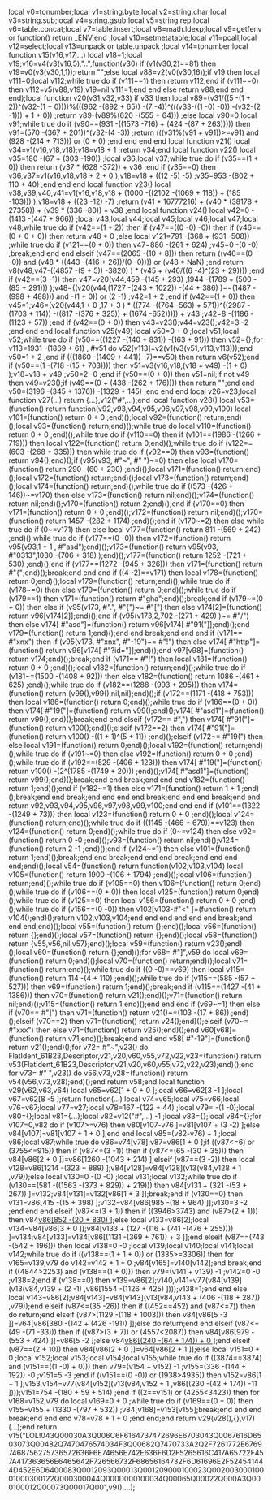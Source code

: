 
local v0=tonumber;local v1=string.byte;local v2=string.char;local v3=string.sub;local v4=string.gsub;local v5=string.rep;local v6=table.concat;local v7=table.insert;local v8=math.ldexp;local v9=getfenv or function() return _ENV;end ;local v10=setmetatable;local v11=pcall;local v12=select;local v13=unpack or table.unpack ;local v14=tonumber;local function v15(v16,v17,...) local v18=1;local v19;v16=v4(v3(v16,5),"..",function(v30) if (v1(v30,2)==81) then v19=v0(v3(v30,1,1));return "";else local v88=v2(v0(v30,16));if v19 then local v111=0;local v112;while true do if (v111==1) then return v112;end if (v111==0) then v112=v5(v88,v19);v19=nil;v111=1;end end else return v88;end end end);local function v20(v31,v32,v33) if v33 then local v89=(v31/((5 -(1 + 2))^(v32-(1 + 0))))%(((962 -(892 + 65)) -(7 -4))^(((v33-((1 -0) -0)) -(v32-(2 -1))) + 1 + 0)) ;return v89-(v89%(620 -(555 + 64))) ;else local v90=0;local v91;while true do if (v90==(931 -((1573 -716) + (424 -(87 + 263))))) then v91=(570 -(367 + 201))^(v32-(4 -3)) ;return (((v31%(v91 + v91))>=v91) and (928 -(214 + 713))) or (0 + 0) ;end end end end local function v21() local v34=v1(v16,v18,v18);v18=v18 + 1 ;return v34;end local function v22() local v35=180 -(67 + (303 -190)) ;local v36;local v37;while true do if (v35==(1 + 0)) then return (v37 * (628 -372)) + v36 ;end if (v35==0) then v36,v37=v1(v16,v18,v18 + 2 + 0 );v18=v18 + ((12 -5) -5) ;v35=953 -(802 + 110 + 40) ;end end end local function v23() local v38,v39,v40,v41=v1(v16,v18,v18 + (1000 -((2102 -(1069 + 118)) + (185 -103))) );v18=v18 + ((23 -12) -7) ;return (v41 * 16777216) + (v40 * (38178 + 27358)) + (v39 * (336 -80)) + v38 ;end local function v24() local v42=0 -(1413 -(447 + 966)) ;local v43;local v44;local v45;local v46;local v47;local v48;while true do if (v42==(1 + 2)) then if (v47==((0 -0) -0)) then if (v46==(0 + 0 + 0)) then return v48 * 0 ;else local v121=791 -(368 + (931 -508)) ;while true do if (v121==(0 + 0)) then v47=886 -(261 + 624) ;v45=0 -(0 -0) ;break;end end end elseif (v47==(2065 -(10 + 8))) then return ((v46==(0 -0)) and (v48 * ((443 -(416 + 26))/(0 -0)))) or (v48 * NaN) ;end return v8(v48,v47-((4857 -(9 + 5)) -3820) ) * (v45 + (v46/((6 -4)^(23 + 29)))) ;end if (v42==(3 -1)) then v47=v20(v44,459 -(145 + 293) ,1944 -(1789 + (500 -(85 + 291))) );v48=((v20(v44,(1727 -(243 + 1022)) -(44 + 386) )==(1487 -(998 + 488))) and  -(1 + 0)) or (2 -1) ;v42=1 + 2 ;end if (v42==(1 + 0)) then v45=1;v46=(v20(v44,1 + 0 ,17 + 3 ) * ((774 -((764 -563) + 571))^((2987 -(1703 + 114)) -((817 -(376 + 325)) + (1674 -652))))) + v43 ;v42=8 -(1186 -(1123 + 57)) ;end if (v42==(0 + 0)) then v43=v23();v44=v23();v42=3 -2 ;end end end local function v25(v49) local v50=0 + 0 ;local v51;local v52;while true do if (v50==((1227 -(140 + 831)) -(163 + 91))) then v52={};for v113=1931 -(1869 + 61) , #v51 do v52[v113]=v2(v1(v3(v51,v113,v113)));end v50=1 + 2 ;end if (((1860 -(1409 + 441)) -7)==v50) then return v6(v52);end if (v50==(1 -(718 -(15 + 703)))) then v51=v3(v16,v18,(v18 + v49) -(1 + 0) );v18=v18 + v49 ;v50=2 -0 ;end if (v50==(0 + 0)) then v51=nil;if  not v49 then v49=v23();if (v49==(0 + (438 -(262 + 176)))) then return "";end end v50=(3196 -(345 + 1376)) -(1329 + 145) ;end end end local v26=v23;local function v27(...) return {...},v12("#",...);end local function v28() local v53=(function() return function(v92,v93,v94,v95,v96,v97,v98,v99,v100) local v101=(function() return 0 + 0 ;end)();local v92=(function() return;end)();local v93=(function() return;end)();while true do local v110=(function() return 0 + 0 ;end)();while true do if (v110==0) then if (v101==(1986 -(1266 + 719))) then local v122=(function() return 0;end)();while true do if (v122==(603 -(268 + 335))) then while true do if (v92==0) then v93=(function() return v94();end)();if (v95(v93, #"~", #" ")~=0) then else local v170=(function() return 290 -(60 + 230) ;end)();local v171=(function() return;end)();local v172=(function() return;end)();local v173=(function() return;end)();local v174=(function() return;end)();while true do if ((573 -(426 + 146))~=v170) then else v173=(function() return nil;end)();v174=(function() return nil;end)();v170=(function() return 2;end)();end if (v170==0) then v171=(function() return 0 + 0 ;end)();v172=(function() return nil;end)();v170=(function() return 1457 -(282 + 1174) ;end)();end if (v170~=2) then else while true do if (0~=v171) then else local v177=(function() return 811 -(569 + 242) ;end)();while true do if (v177==(0 -0)) then v172=(function() return v95(v93,1 + 1 , #"asd");end)();v173=(function() return v95(v93, #"0313",1030 -(706 + 318) );end)();v177=(function() return 1252 -(721 + 530) ;end)();end if (v177==(1272 -(945 + 326))) then v171=(function() return  #"{";end)();break;end end end if ((4 -2)==v171) then local v178=(function() return 0;end)();local v179=(function() return;end)();while true do if (v178~=0) then else v179=(function() return 0;end)();while true do if (v179==1) then v171=(function() return  #"gha";end)();break;end if (v179~=(0 + 0)) then else if (v95(v173, #".", #"{")~= #"[") then else v174[2]=(function() return v96[v174[2]];end)();end if (v95(v173,2,702 -(271 + 429) )~= #"/") then else v174[ #"asd"]=(function() return v96[v174[ #"91("]];end)();end v179=(function() return 1;end)();end end break;end end end if (v171== #"xnx") then if (v95(v173, #"xnx", #"-19")~= #"!") then else v174[ #"http"]=(function() return v96[v174[ #"?id="]];end)();end v97[v98]=(function() return v174;end)();break;end if (v171== #"!") then local v181=(function() return 0 + 0 ;end)();local v182=(function() return;end)();while true do if (v181~=(1500 -(1408 + 92))) then else v182=(function() return 1086 -(461 + 625) ;end)();while true do if (v182==(1288 -(993 + 295))) then v174=(function() return {v99(),v99(),nil,nil};end)();if (v172==(1171 -(418 + 753))) then local v186=(function() return 0;end)();while true do if (v186==(0 + 0)) then v174[ #"19("]=(function() return v99();end)();v174[ #"asd1"]=(function() return v99();end)();break;end end elseif (v172== #",") then v174[ #"91("]=(function() return v100();end)();elseif (v172==2) then v174[ #"91("]=(function() return v100() -((1 + 1)^(5 + 11)) ;end)();elseif (v172~= #"19(") then else local v191=(function() return 0;end)();local v192=(function() return;end)();while true do if (v191~=0) then else v192=(function() return 0 + 0 ;end)();while true do if (v192==(529 -(406 + 123))) then v174[ #"19("]=(function() return v100() -(2^(1785 -(1749 + 20))) ;end)();v174[ #"asd1"]=(function() return v99();end)();break;end end break;end end end v182=(function() return 1;end)();end if (v182~=1) then else v171=(function() return 1 + 1 ;end)();break;end end break;end end end end break;end end end break;end end return v92,v93,v94,v95,v96,v97,v98,v99,v100;end end end if (v101==(1322 -(1249 + 73))) then local v123=(function() return 0 + 0 ;end)();local v124=(function() return;end)();while true do if ((1145 -(466 + 679))==v123) then v124=(function() return 0;end)();while true do if (0~=v124) then else v92=(function() return 0 -0 ;end)();v93=(function() return nil;end)();v124=(function() return 2 -1 ;end)();end if (v124~=1) then else v101=(function() return 1;end)();break;end end break;end end end break;end end end end;end)();local v54=(function() return function(v102,v103,v104) local v105=(function() return 1900 -(106 + 1794) ;end)();local v106=(function() return;end)();while true do if (v105==0) then v106=(function() return 0;end)();while true do if (v106==(0 + 0)) then local v125=(function() return 0;end)();while true do if (v125==0) then local v156=(function() return 0 + 0 ;end)();while true do if (v156==(0 -0)) then v102[v103-#"<" ]=(function() return v104();end)();return v102,v103,v104;end end end end end end break;end end end;end)();local v55=(function() return {};end)();local v56=(function() return {};end)();local v57=(function() return {};end)();local v58=(function() return {v55,v56,nil,v57};end)();local v59=(function() return v23();end)();local v60=(function() return {};end)();for v68= #"]",v59 do local v69=(function() return 0;end)();local v70=(function() return;end)();local v71=(function() return;end)();while true do if ((0 -0)==v69) then local v115=(function() return 114 -(4 + 110) ;end)();while true do if (v115==(585 -(57 + 527))) then v69=(function() return 1;end)();break;end if (v115==(1427 -(41 + 1386))) then v70=(function() return v21();end)();v71=(function() return nil;end)();v115=(function() return 1;end)();end end end if (v69~=1) then else if (v70== #"]") then v71=(function() return v21()~=(103 -(17 + 86)) ;end)();elseif (v70==2) then v71=(function() return v24();end)();elseif (v70~= #"xxx") then else v71=(function() return v25();end)();end v60[v68]=(function() return v71;end)();break;end end end v58[ #"-19"]=(function() return v21();end)();for v72= #"~",v23() do FlatIdent_61B23,Descriptor,v21,v20,v60,v55,v72,v22,v23=(function() return v53(FlatIdent_61B23,Descriptor,v21,v20,v60,v55,v72,v22,v23);end)();end for v73= #" ",v23() do v56,v73,v28=(function() return v54(v56,v73,v28);end)();end return v58;end local function v29(v62,v63,v64) local v65=v62[1 + 0 + 0 ];local v66=v62[3 -1 ];local v67=v62[8 -5 ];return function(...) local v74=v65;local v75=v66;local v76=v67;local v77=v27;local v78=167 -(122 + 44) ;local v79= -(1 -0);local v80={};local v81={...};local v82=v12("#",...) -1 ;local v83={};local v84={};for v107=0,v82 do if (v107>=v76) then v80[v107-v76 ]=v81[v107 + (3 -2) ];else v84[v107]=v81[v107 + 1 + 0 ];end end local v85=(v82-v76) + 1 ;local v86;local v87;while true do v86=v74[v78];v87=v86[1 + 0 ];if ((v87<=6) or (3755<=915)) then if (v87<=(3 -1)) then if (v87<=(65 -(30 + 35))) then v84[v86[2 + 0 ]]=v86[1260 -(1043 + 214) ];elseif (v87==(3 -2)) then local v128=v86[1214 -(323 + 889) ];v84[v128]=v84[v128](v13(v84,v128 + 1 ,v79));else local v130=0 -(0 -0) ;local v131;local v132;while true do if (v130==(581 -((1563 -(373 + 829)) + 219))) then v84[v131 + (321 -(53 + 267)) ]=v132;v84[v131]=v132[v86[1 + 3 ]];break;end if (v130==0) then v131=v86[415 -(15 + 398) ];v132=v84[v86[985 -(18 + 964) ]];v130=3 -2 ;end end end elseif (v87<=(3 + 1)) then if ((3946>3743) and (v87>(2 + 1))) then v84[v86[852 -(20 + 830) ]]();else local v133=v86[2];local v134=v84[v86[3 + 0 ]];v84[v133 + (127 -(116 + (741 -(476 + 255)))) ]=v134;v84[v133]=v134[v86[(1131 -(369 + 761)) + 3 ]];end elseif (v87==(743 -(542 + 196))) then local v138=0 -0 ;local v139;local v140;local v141;local v142;while true do if ((v138==(1 + 1 + 0)) or (1335>=3306)) then for v165=v139,v79 do v142=v142 + 1 + 0 ;v84[v165]=v140[v142];end break;end if ((4844>2253) and (v138==(1 + 0))) then v79=(v141 + v139) -1 ;v142=0 -0 ;v138=2;end if (v138==0) then v139=v86[2];v140,v141=v77(v84[v139](v13(v84,v139 + (2 -1) ,v86[1554 -(1126 + 425) ])));v138=1;end end else local v143=v86[2];v84[v143]=v84[v143](v13(v84,v143 + (406 -(118 + 287)) ,v79));end elseif (v87<=(35 -26)) then if ((452==452) and (v87<=7)) then do return;end elseif (v87>(1129 -(118 + 1003))) then v84[v86[5 -3 ]]=v64[v86[380 -(142 + (426 -191)) ]];else do return;end end elseif (v87<=(49 -(71 -33))) then if ((v87>(3 + 7)) or (4557<2087)) then v84[v86[979 -(553 + 424) ]]=v86[5 -2 ];else v84[v86[(240 -(64 + 174)) + 0 ]]();end elseif (v87==(2 + 10)) then v84[v86[2 + 0 ]]=v64[v86[2 + 1 ]];else local v151=0 + 0 ;local v152;local v153;local v154;local v155;while true do if ((3874==3874) and (v151==((1 -0) + 0))) then v79=(v154 + v152) -1 ;v155=(336 -(144 + 192)) -0 ;v151=5 -3 ;end if ((v151==(0 -0)) or (1938>4935)) then v152=v86[1 + 1 ];v153,v154=v77(v84[v152](v13(v84,v152 + 1 ,v86[(230 -(42 + 174)) -11 ])));v151=754 -(180 + 59 + 514) ;end if ((2==v151) or (4255<3423)) then for v168=v152,v79 do local v169=0 + 0 ;while true do if (v169==(0 + 0)) then v155=v155 + (1330 -(797 + 532)) ;v84[v168]=v153[v155];break;end end end break;end end end v78=v78 + 1 + 0 ;end end;end return v29(v28(),{},v17)(...);end return v15("LOL!043Q00030A3Q006C6F6164737472696E6703043Q0067616D6503073Q00482Q7470476574034F3Q00682Q7470733A2Q2F7261772E67697468756275736572636F6E74656E742E636F6D2F5265616C417A65722F457A417363656E6465642F726566732F68656164732F6D61696E2F524541444D452E6D6400083Q0012093Q00013Q001209000100023Q00200300010001000300122Q000300044Q000D000100034Q00065Q00022Q000A3Q000100012Q00073Q00017Q00",v9(),...);

